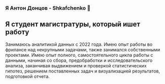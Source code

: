 ### Я Антон Донцов - Shkafchenko 👋

## Я студент магистратуры, который ишет работу

Занимаюсь аналитикой данных с 2022 года. Имею опыт работы во фрилансе над некрупными задачами, также занимался собственными проектами. Имею опыт полного, самостоятельного цикла работы с данными, начиная со сбора, предобработки и исследовательского анализа, заканчивая выдвижением и проверкой статистических гипотез, решением поставленных задач и визуализацией результатов, подготовкой отчета.
